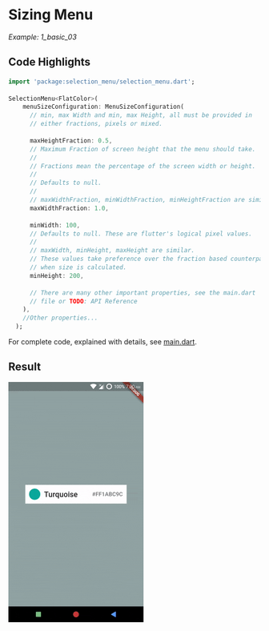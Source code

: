 # Sizing Menu
*Example: 1_basic_03*

## Code Highlights

```dart
import 'package:selection_menu/selection_menu.dart';

SelectionMenu<FlatColor>(
    menuSizeConfiguration: MenuSizeConfiguration(
      // min, max Width and min, max Height, all must be provided in
      // either fractions, pixels or mixed.
    
      maxHeightFraction: 0.5,
      // Maximum Fraction of screen height that the menu should take.
      //
      // Fractions mean the percentage of the screen width or height.
      //
      // Defaults to null.
      //
      // maxWidthFraction, minWidthFraction, minHeightFraction are similar.
      maxWidthFraction: 1.0,

      minWidth: 100,
      // Defaults to null. These are flutter's logical pixel values.
      //
      // maxWidth, minHeight, maxHeight are similar.
      // These values take preference over the fraction based counterparts,
      // when size is calculated.
      minHeight: 200,
      
      // There are many other important properties, see the main.dart
      // file or TODO: API Reference
    ),
    //Other properties...
  );
```

For complete code, explained with details, see [main.dart](./main.dart).
## Result

![Result Gif](./1_03.gif)

